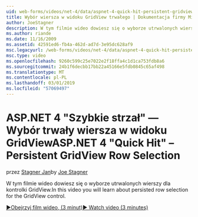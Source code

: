 ```yaml
---
uid: web-forms/videos/net-4/data/aspnet-4-quick-hit-persistent-gridview-row-selection
title: Wybór wiersza w widoku GridView trwałego | Dokumentacja firmy Microsoft
author: JoeStagner
description: W tym filmie wideo dowiesz się o wyborze utrwalonych wierszy dla kontrolki GridView.
ms.author: riande
ms.date: 11/16/2009
ms.assetid: 42591ed6-fb4a-462d-ad7d-3e95dc628af9
msc.legacyurl: /web-forms/videos/net-4/data/aspnet-4-quick-hit-persistent-gridview-row-selection
msc.type: video
ms.openlocfilehash: 9260c599c25e7022e2f18ffa4c1d1ca753fdb8a6
ms.sourcegitcommit: 24b1f6decbb17bb22a45166e5fdb0845c65af498
ms.translationtype: MT
ms.contentlocale: pl-PL
ms.lasthandoff: 03/01/2019
ms.locfileid: "57069497"
---
```

<a name="aspnet-4-quick-hit--persistent-gridview-row-selection"></a><span data-ttu-id="30678-103">ASP.NET 4 "Szybkie strzał" — Wybór trwały wiersza w widoku GridView</span><span class="sxs-lookup"><span data-stu-id="30678-103">ASP.NET 4 "Quick Hit" – Persistent GridView Row Selection</span></span>
====================
<span data-ttu-id="30678-104">przez [Stagner Jan](https://github.com/JoeStagner)</span><span class="sxs-lookup"><span data-stu-id="30678-104">by [Joe Stagner](https://github.com/JoeStagner)</span></span>

<span data-ttu-id="30678-105">W tym filmie wideo dowiesz się o wyborze utrwalonych wierszy dla kontrolki GridView.</span><span class="sxs-lookup"><span data-stu-id="30678-105">In this video you will learn about persisted row selection for the GridView control.</span></span> 

[<span data-ttu-id="30678-106">&#9654;Obejrzyj film wideo, (3 minut)</span><span class="sxs-lookup"><span data-stu-id="30678-106">&#9654; Watch video (3 minutes)</span></span>](https://channel9.msdn.com/Blogs/ASP-NET-Site-Videos/aspnet-4-quick-hit-persistent-gridview-row-selection)
